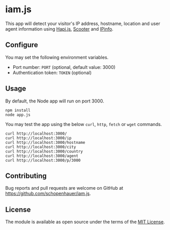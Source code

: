 # iam.js

This app will detect your visitor's IP address, hostname, location and user agent information using [Hapi.js](https://hapi.dev), [Scooter](https://github.com/hapijs/scooter) and [IPinfo](https://ipinfo.io/).

## Configure

You may set the following environment variables.

* Port number: `PORT` (optional, default value: 3000)
* Authentication token: `TOKEN` (optional)

## Usage

By default, the Node app will run on port 3000.

```
npm install
node app.js
```

You may test the app using the below `curl`, `http`, `fetch` or `wget` commands.

```
curl http://localhost:3000/
curl http://localhost:3000/ip
curl http://localhost:3000/hostname
curl http://localhost:3000/city
curl http://localhost:3000/country
curl http://localhost:3000/agent
curl http://localhost:3000/p/3000
```

## Contributing

Bug reports and pull requests are welcome on GitHub at https://github.com/schopenhauer/iam.js.

## License

The module is available as open source under the terms of the [MIT License](http://opensource.org/licenses/MIT).
